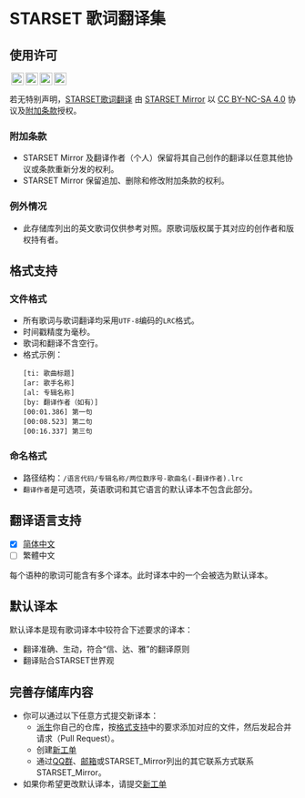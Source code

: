 # STARSET 歌词翻译集

## 使用许可
<img style="height:22px!important;margin-left:3px;vertical-align:text-bottom;" src="https://mirrors.creativecommons.org/presskit/icons/cc.svg?ref=chooser-v1"><img style="height:22px!important;margin-left:3px;vertical-align:text-bottom;" src="https://mirrors.creativecommons.org/presskit/icons/by.svg?ref=chooser-v1"><img style="height:22px!important;margin-left:3px;vertical-align:text-bottom;" src="https://mirrors.creativecommons.org/presskit/icons/nc.svg?ref=chooser-v1"><img style="height:22px!important;margin-left:3px;vertical-align:text-bottom;" src="https://mirrors.creativecommons.org/presskit/icons/sa.svg?ref=chooser-v1">
<p xmlns:cc="http://creativecommons.org/ns#" xmlns:dct="http://purl.org/dc/terms/">若无特别声明，<a property="dct:title" rel="cc:attributionURL" href="https://git.owu.one/starset-mirror/starset-lyrics">STARSET歌词翻译</a> 由 <a rel="cc:attributionURL dct:creator" property="cc:attributionName" href="https://mirror.starset.fans">STARSET Mirror</a> 以 <a href="http://creativecommons.org/licenses/by-nc-sa/4.0/?ref=chooser-v1" target="_blank" rel="license noopener noreferrer" style="display:inline-block;">CC BY-NC-SA 4.0</a> 协议及<a href="#附加条款">附加条款</a>授权。</p> 

### 附加条款
- STARSET Mirror 及翻译作者（个人）保留将其自己创作的翻译以任意其他协议或条款重新分发的权利。
- STARSET Mirror 保留追加、删除和修改附加条款的权利。

### 例外情况
- 此存储库列出的英文歌词仅供参考对照。原歌词版权属于其对应的创作者和版权持有者。

## 格式支持
### 文件格式
- 所有歌词与歌词翻译均采用`UTF-8`编码的`LRC`格式。
- 时间戳精度为毫秒。
- 歌词和翻译不含空行。
- 格式示例：
  ```lrc
  [ti: 歌曲标题]
  [ar: 歌手名称]
  [al: 专辑名称]
  [by: 翻译作者（如有）]
  [00:01.386] 第一句
  [00:08.523] 第二句
  [00:16.337] 第三句
  ```

### 命名格式
- 路径结构：`/语言代码/专辑名称/两位数序号-歌曲名(-翻译作者).lrc`
- `翻译作者`是可选项，英语歌词和其它语言的默认译本不包含此部分。

## 翻译语言支持
- [x] [简体中文](./zh-CN)
- [ ] 繁體中文

每个语种的歌词可能含有多个译本。此时译本中的一个会被选为默认译本。

## 默认译本

默认译本是现有歌词译本中较符合下述要求的译本：
- 翻译准确、生动，符合“信、达、雅”的翻译原则
- 翻译贴合STARSET世界观

## 完善存储库内容
- 你可以通过以下任意方式提交新译本：
  - [派生](https://git.owu.one/repo/fork/13)你自己的仓库，按[格式支持](#格式支持)中的要求添加对应的文件，然后发起合并请求（Pull Request）。
  - 创建[新工单](https://git.owu.one/starset-mirror/starset-lyrics/issues)
  - 通过[QQ群](https://shang.qq.com/wpa/qunwpa?idkey=54df8ffb39619553024762b0aee78f1a584980c6fc5d4d6caa92831055959c3c)、[邮箱](mailto:mirror@starset.fans)或STARSET_Mirror列出的其它联系方式联系STARSET_Mirror。
- 如果你希望更改默认译本，请提交[新工单](https://git.owu.one/starset-mirror/starset-lyrics/issues)
